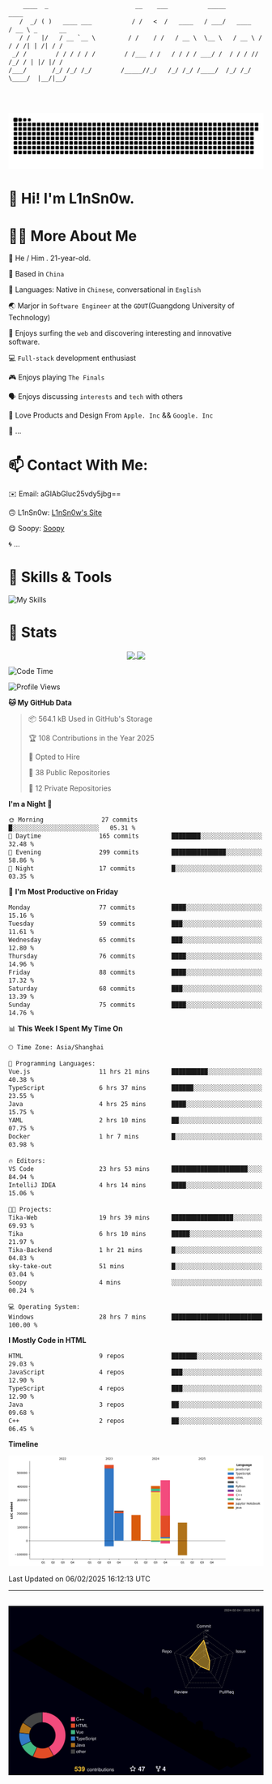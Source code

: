 ```

    ____  _                        __    ___           _____           ____           
   /  _/ ( )   ____ ___           / /   <  /   ____   / ___/   ____   / __ \ _      __
   / /   |/   / __ `__ \         / /    / /   / __ \  \__ \   / __ \ / / / /| | /| / /
 _/ /        / / / / / /        / /___ / /   / / / / ___/ /  / / / // /_/ / | |/ |/ / 
/___/       /_/ /_/ /_/        /_____//_/   /_/ /_/ /____/  /_/ /_/ \____/  |__/|__/  
                                                                                      
                                          

```
##
![](https://raw.githubusercontent.com/lin-snow/lin-snow/output/github-contribution-grid-snake-dark.svg)

# 👋 Hi! I'm L1nSn0w.

# 👨‍💻 More About Me

🤠 He / Him . 21-year-old.

🎈 Based in `China`
  
🤔 Languages: Native in `Chinese`, conversational in `English`

🌏 Marjor in `Software Engineer` at the `GDUT`(Guangdong University of Technology)

🛟 Enjoys surfing the `web` and discovering interesting and innovative software.

💻 `Full-stack` development enthusiast

🎮 Enjoys playing `The Finals`

🗣️ Enjoys discussing `interests` and `tech` with others

👾 Love Products and Design From `Apple. Inc` && `Google. Inc`  

🤪 ...

# 📫 Contact With Me:

✉️ Email: aGlAbGluc25vdy5jbg==

🙃 L1nSn0w: [L1nSn0w's Site](https://linsnow.cn)

😋 Soopy: [Soopy](https://soopy.cn)

🌀 ...

# 🔮 Skills & Tools

![My Skills](skillicons.svg)

<!-- [![My Skills](https://skillicons.dev/icons?i=c,cpp,python,golang,java,html,css,javascript,typescript,markdown,sass,tailwindcss,vuejs,vite,nuxtjs,pinia,nodejs,spring,maven,git,github,docker,nginx,postman,cloudflare,npm,yarn,cmake,mysql,redis,windows,linux,apple,vscode,idea,obsidian,photoshop&theme=light&perline=12)](https://skillicons.dev) -->
<!-- ![My Tools](./icons/tools.svg) -->

<!-- ![My Skills](https://skillicons.dev/icons?i=js,html,css,c,cpp,java,go,py,vue,vite,pinia,ts,tailwind,mysql,docker,git,github,md,postman,pytorch,vscode,sass,vim,cloudflare,linux,debian,ubuntu,discord,gmail,githubactions,npm,obsidian,powershell,windows,yarn,apple,bash) -->


# 🍟 Stats

<div style="text-align: center;">
    <a href="https://github.com/lin-snow">
        <img align="center" src="https://githubstat.linsnow.cn/api/top-langs/?username=lin-snow&layout=compact" />
    </a>
    <a href="https://github.com/lin-snow">
        <img align="center" src="https://githubstat.linsnow.cn/api?username=lin-snow&count_private=true&show_icons=true&theme=ambient_gradient" />
    </a>
</div>

<!--START_SECTION:waka-->
![Code Time](http://img.shields.io/badge/Code%20Time-435%20hrs%2020%20mins-blue)

![Profile Views](http://img.shields.io/badge/Profile%20Views-7-blue)

**🐱 My GitHub Data** 

> 📦 564.1 kB Used in GitHub's Storage 
 > 
> 🏆 108 Contributions in the Year 2025
 > 
> 💼 Opted to Hire
 > 
> 📜 38 Public Repositories 
 > 
> 🔑 12 Private Repositories 
 > 
**I'm a Night 🦉** 

```text
🌞 Morning                27 commits          █░░░░░░░░░░░░░░░░░░░░░░░░   05.31 % 
🌆 Daytime                165 commits         ████████░░░░░░░░░░░░░░░░░   32.48 % 
🌃 Evening                299 commits         ███████████████░░░░░░░░░░   58.86 % 
🌙 Night                  17 commits          █░░░░░░░░░░░░░░░░░░░░░░░░   03.35 % 
```
📅 **I'm Most Productive on Friday** 

```text
Monday                   77 commits          ████░░░░░░░░░░░░░░░░░░░░░   15.16 % 
Tuesday                  59 commits          ███░░░░░░░░░░░░░░░░░░░░░░   11.61 % 
Wednesday                65 commits          ███░░░░░░░░░░░░░░░░░░░░░░   12.80 % 
Thursday                 76 commits          ████░░░░░░░░░░░░░░░░░░░░░   14.96 % 
Friday                   88 commits          ████░░░░░░░░░░░░░░░░░░░░░   17.32 % 
Saturday                 68 commits          ███░░░░░░░░░░░░░░░░░░░░░░   13.39 % 
Sunday                   75 commits          ████░░░░░░░░░░░░░░░░░░░░░   14.76 % 
```


📊 **This Week I Spent My Time On** 

```text
🕑︎ Time Zone: Asia/Shanghai

💬 Programming Languages: 
Vue.js                   11 hrs 21 mins      ██████████░░░░░░░░░░░░░░░   40.38 % 
TypeScript               6 hrs 37 mins       ██████░░░░░░░░░░░░░░░░░░░   23.55 % 
Java                     4 hrs 25 mins       ████░░░░░░░░░░░░░░░░░░░░░   15.75 % 
YAML                     2 hrs 10 mins       ██░░░░░░░░░░░░░░░░░░░░░░░   07.75 % 
Docker                   1 hr 7 mins         █░░░░░░░░░░░░░░░░░░░░░░░░   03.98 % 

🔥 Editors: 
VS Code                  23 hrs 53 mins      █████████████████████░░░░   84.94 % 
IntelliJ IDEA            4 hrs 14 mins       ████░░░░░░░░░░░░░░░░░░░░░   15.06 % 

🐱‍💻 Projects: 
Tika-Web                 19 hrs 39 mins      █████████████████░░░░░░░░   69.93 % 
Tika                     6 hrs 10 mins       █████░░░░░░░░░░░░░░░░░░░░   21.97 % 
Tika-Backend             1 hr 21 mins        █░░░░░░░░░░░░░░░░░░░░░░░░   04.83 % 
sky-take-out             51 mins             █░░░░░░░░░░░░░░░░░░░░░░░░   03.04 % 
Soopy                    4 mins              ░░░░░░░░░░░░░░░░░░░░░░░░░   00.24 % 

💻 Operating System: 
Windows                  28 hrs 7 mins       █████████████████████████   100.00 % 
```

**I Mostly Code in HTML** 

```text
HTML                     9 repos             ███████░░░░░░░░░░░░░░░░░░   29.03 % 
JavaScript               4 repos             ███░░░░░░░░░░░░░░░░░░░░░░   12.90 % 
TypeScript               4 repos             ███░░░░░░░░░░░░░░░░░░░░░░   12.90 % 
Java                     3 repos             ██░░░░░░░░░░░░░░░░░░░░░░░   09.68 % 
C++                      2 repos             ██░░░░░░░░░░░░░░░░░░░░░░░   06.45 % 
```



**Timeline**

![Lines of Code chart](https://raw.githubusercontent.com/lin-snow/lin-snow/main/assets/bar_graph.png)


 Last Updated on 06/02/2025 16:12:13 UTC
<!--END_SECTION:waka-->



---
##
![](./profile-3d-contrib/profile-night-rainbow.svg)
